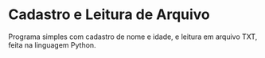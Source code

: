 # Cadastro e Leitura de Arquivo

Programa simples com cadastro de nome e idade, e leitura em arquivo TXT, feita na linguagem Python. 
